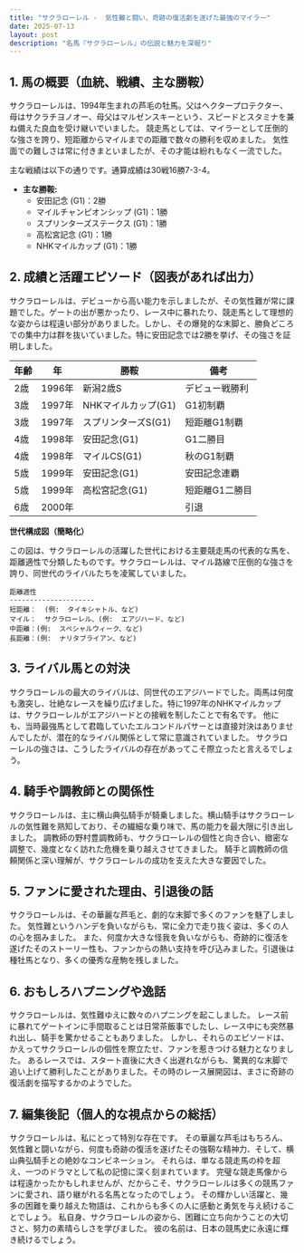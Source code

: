 ```yaml
---
title: "サクラローレル -  気性難と闘い、奇跡の復活劇を遂げた最強のマイラー"
date: 2025-07-13
layout: post
description: "名馬『サクラローレル』の伝説と魅力を深堀り"
---
```


## 1. 馬の概要（血統、戦績、主な勝鞍）

サクラローレルは、1994年生まれの芦毛の牡馬。父はヘクタープロテクター、母はサクラチヨノオー、母父はマルゼンスキーという、スピードとスタミナを兼ね備えた良血を受け継いでいました。  競走馬としては、マイラーとして圧倒的な強さを誇り、短距離からマイルまでの距離で数々の勝利を収めました。  気性面での難しさは常に付きまといましたが、その才能は紛れもなく一流でした。

主な戦績は以下の通りです。通算成績は30戦16勝7-3-4。

* **主な勝鞍:**
    * 安田記念 (G1)：2勝
    * マイルチャンピオンシップ (G1)：1勝
    * スプリンターズステークス (G1)：1勝
    * 高松宮記念 (G1)：1勝
    * NHKマイルカップ (G1)：1勝


## 2. 成績と活躍エピソード（図表があれば出力）

サクラローレルは、デビューから高い能力を示しましたが、その気性難が常に課題でした。ゲートの出が悪かったり、レース中に暴れたり、競走馬として理想的な姿からは程遠い部分がありました。しかし、その爆発的な末脚と、勝負どころでの集中力は群を抜いていました。特に安田記念では2勝を挙げ、その強さを証明しました。

| 年齢 | 年 | 勝鞍 | 備考 |
|---|---|---|---|
| 2歳 | 1996年 | 新潟2歳S | デビュー戦勝利 |
| 3歳 | 1997年 | NHKマイルカップ(G1) | G1初制覇 |
| 3歳 | 1997年 | スプリンターズS(G1) | 短距離G1制覇 |
| 4歳 | 1998年 | 安田記念(G1) | G1二勝目 |
| 4歳 | 1998年 | マイルCS(G1) | 秋のG1制覇 |
| 5歳 | 1999年 | 安田記念(G1) | 安田記念連覇 |
| 5歳 | 1999年 | 高松宮記念(G1) | 短距離G1二勝目 |
| 6歳 | 2000年 |  |  引退 |


**世代構成図（簡略化）**

この図は、サクラローレルの活躍した世代における主要競走馬の代表的な馬を、距離適性で分類したものです。サクラローレルは、マイル路線で圧倒的な強さを誇り、同世代のライバルたちを凌駕していました。

```
距離適性
---------------------
短距離：  (例:  タイキシャトル、など)
マイル：  サクラローレル、(例:  エアジハード、など)
中距離：(例:  スペシャルウィーク、など)
長距離：(例:  ナリタブライアン、など)
```


## 3. ライバル馬との対決

サクラローレルの最大のライバルは、同世代のエアジハードでした。両馬は何度も激突し、壮絶なレースを繰り広げました。特に1997年のNHKマイルカップは、サクラローレルがエアジハードとの接戦を制したことで有名です。  他にも、当時最強馬として君臨していたエルコンドルパサーとは直接対決はありませんでしたが、潜在的なライバル関係として常に意識されていました。  サクラローレルの強さは、こうしたライバルの存在があってこそ際立ったと言えるでしょう。


## 4. 騎手や調教師との関係性

サクラローレルは、主に横山典弘騎手が騎乗しました。横山騎手はサクラローレルの気性難を熟知しており、その繊細な乗り味で、馬の能力を最大限に引き出しました。  調教師の野村豊調教師も、サクラローレルの個性と向き合い、緻密な調整で、幾度となく訪れた危機を乗り越えさせてきました。  騎手と調教師の信頼関係と深い理解が、サクラローレルの成功を支えた大きな要因でした。


## 5. ファンに愛された理由、引退後の話

サクラローレルは、その華麗な芦毛と、劇的な末脚で多くのファンを魅了しました。  気性難というハンデを負いながらも、常に全力で走り抜く姿は、多くの人の心を掴みました。  また、何度か大きな怪我を負いながらも、奇跡的に復活を遂げたそのストーリー性も、ファンからの熱い支持を呼び込みました。引退後は種牡馬となり、多くの優秀な産駒を残しました。


## 6. おもしろハプニングや逸話

サクラローレルは、気性難ゆえに数々のハプニングを起こしました。  レース前に暴れてゲートインに手間取ることは日常茶飯事でしたし、レース中にも突然暴れ出し、騎手を驚かせることもありました。  しかし、それらのエピソードは、かえってサクラローレルの個性を際立たせ、ファンを惹きつける魅力となりました。  あるレースでは、スタート直後に大きく出遅れながらも、驚異的な末脚で追い上げて勝利したことがありました。その時のレース展開図は、まさに奇跡の復活劇を描写するかのようでした。


## 7. 編集後記（個人的な視点からの総括）

サクラローレルは、私にとって特別な存在です。  その華麗な芦毛はもちろん、気性難と闘いながら、何度も奇跡の復活を遂げたその強靭な精神力、そして、横山典弘騎手との絶妙なコンビネーション。  それらは、単なる競走馬の枠を超え、一つのドラマとして私の記憶に深く刻まれています。  完璧な競走馬像からは程遠かったかもしれませんが、だからこそ、サクラローレルは多くの競馬ファンに愛され、語り継がれる名馬となったのでしょう。  その輝かしい活躍と、幾多の困難を乗り越えた物語は、これからも多くの人に感動と勇気を与え続けることでしょう。  私自身、サクラローレルの姿から、困難に立ち向かうことの大切さと、努力の素晴らしさを学びました。  彼の名前は、日本の競馬史に永遠に輝き続けるでしょう。

